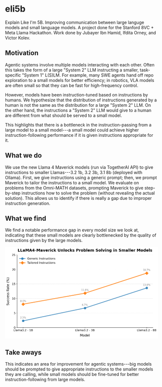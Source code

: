 # eli5b
Explain Like I'm 5B. Improving communication between large languge models and small language models. A project done for the Stanford 8VC + Meta Llama Hackathon. Work done by Jubayer Ibn Hamid, Ifdita Orney, and Victor Kolev.

## Motivation
Agentic systems involve multiple models interacting with each other. Often this takes the form of a large "System 2" LLM instructing a smaller, task-specific "System 1" L(S)LM. For example, many SWE agents hand off repo exploration to a small models for better efficiency; in robotics, VLA models are often small so that they can be fast for high-frequency control. 

However, models have been instruction-tuned based on instructions by humans. We hypothesize that the distribution of instructions generated by a human is not the same as the distribution for a large "System 2" LLM. On the other hand, the instructions a "System 2" LLM would give to a human are different from what should be served to a small model. 

This highlights that there is a bottleneck in the instruction-passing from a large model to a small model---a small model could achieve higher instruction-following performance if it is given instructions appropriate for it. 

## What we do
We use the new Llama 4 Maverick models (run via TogetherAI API) to give instructions to smaller Llamas---3.2 1b, 3.2 3b, 3.1 8b (deployed with Ollama). First, we give instructions using a generic prompt; then, we prompt Maverick to tailor the instructions to a small model. We evaluate on problems from the Omni-MATH datasets, prompting Maverick to give step-by-step instructions how to solve the problem (without revealing the actual solution). This allows us to identify if there is really a gap due to improper instruction generation.

## What we find
We find a notable performance gap in every model size we look at, indicating that these small models are clearly bottlenecked by the quality of instructions given by the large models.

![Figure 1](plot.png)


## Take aways
This indicates an area for improvement for agentic systems---big models should be prompted to give appropriate instructions to the smaller models they are calling, while small models should be fine-tuned for better instruction-following from large models. 


